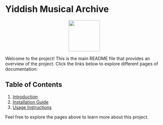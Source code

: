 # Yiddish Musical Archive

<div id="header" align="center">
  <img src="[https://media.giphy.com/media/M9gbBd9nbDrOTu1Mqx/giphy.gif](https://media.giphy.com/media/v1.Y2lkPTc5MGI3NjExeHQ1ZHN1eDhjdGZhd3JrZ3hzOTZnaWRzb2x5dDc1aDV4dGNjbnZpdyZlcD12MV9naWZzX3NlYXJjaCZjdD1n/VmMsKczHfFLcWxef0Q/giphy.gif)" width="100"/>
</div>

Welcome to the project! This is the main README file that provides an overview of the project. Click the links below to explore different pages of documentation:

## Table of Contents

1. [Introduction](page1.md)
2. [Installation Guide](docs/page2.md)
3. [Usage Instructions](docs/page3.md)

Feel free to explore the pages above to learn more about this project.
